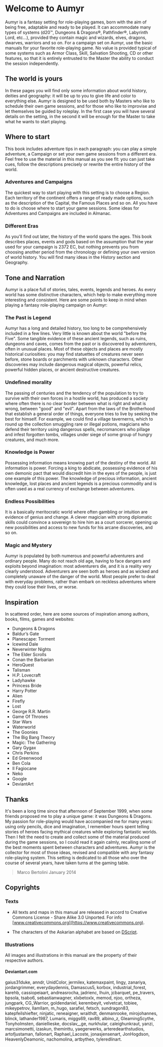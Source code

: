 # Welcome to Aumyr

Aumyr is a fantasy setting for role-playing games, born with the aim of being free, adaptable and ready to be played. It can accommodate many types of systems (d20™, Dungeons & Dragons®, Pathfinder®, Labyrinth Lord, etc...), provided they contain magic and wizards, elves, dragons, dwarves, warriors and so on. For a campaign set on Aumyr, use the basic manuals for your favorite role-playing game. No value is provided typical of some systems such as Armor Class, Skill, Salvation Shooting, CD or other features, so that it is entirely entrusted to the Master the ability to conduct the session independently.

## The world is yours

In these pages you will find only some information about world history, deities and geography: it will be up to you to give life and color to everything else. Aumyr is designed to be used both by Masters who like to schedule their own game sessions, and for those who like to improvise and let themselves be guided by roleplay. In the first case you will have several details on the setting, in the second it will be enough for the Master to take what he wants to start playing.

## Where to start

This book includes adventure tips in each paragraph: you can play a simple adventure, a Campaign or set your own game sessions from a different era. Feel free to use the material in this manual as you see fit: you can just take cues, follow the descriptions precisely or rewrite the entire history of the world.

### Adventures and Campaigns

The quickest way to start playing with this setting is to choose a Region. Each territory of the continent offers a range of ready made options, such as the description of the Capital, the Famous Places and so on. All you have to do is choose where to start your game sessions. Some ideas for Adventures and Campaigns are included in Almanac.

### Different Eras

As you'll find out later, the history of the world spans the ages. This book describes places, events and gods based on the assumption that the year used for your campaign is 2372 EC, but nothing prevents you from choosing another period from the chronology or defining your own version of world history. You will find many ideas in the History section and Geography.

## Tone and Narration

Aumyr is a place full of stories, tales, events, legends and heroes. As every world has some distinctive characters, which help to make everything more interesting and consistent. Here are some points to keep in mind when playing a fantasy role-playing campaign on Aumyr:

### The Past is Legend

Aumyr has a long and detailed history, too long to be comprehensively included in a few lines. Very little is known about the world "before the Five". Some tangible evidence of these ancient legends, such as ruins, dungeons and caves, comes from the past or is discovered by adventurers, often in unusual places. Most of these objects and places are mostly historical curiosities: you may find statuettes of creatures never seen before, stone boards or parchments with unknown characters. Other discoveries may include dangerous magical objects, powerful relics, powerful hidden places, or ancient destructive creatures.

### Undefined morality

The passing of centuries and the tendency of the population to try to survive with their own forces in a hostile world, has produced a society where often there is no clear border between what is right and what is wrong, between "good" and "evil". Apart from the laws of the Brotherhood that establish a general order of things, everyone tries to live by seeking the best for himself. For example, we could find a village tavernerns, which to round up the collection smuggling rare or illegal potions, magicians who defend their territory using dangerous spells, necromancers who pillage and infest forgotten tombs, villages under siege of some group of hungry creatures, and much more.

### Knowledge is Power

Possessing information means knowing part of the destiny of the world. All information is power. Forcing a king to abdicate, possessing evidence of his own demonic pact that would discredit him in the eyes of the people, is just one example of this power. The knowledge of precious information, ancient knowledge, lost places and ancient legends is a precious commodity and is often used as a real currency of exchange between adventurers.

### Endless Possibilities

It is a basically meritocratic world where often gambling or intuition are evidence of genius and change. A clever magician with strong diplomatic skills could convince a sovereign to hire him as a court sorcerer, opening up new possibilities and access to new funds for his arcane discoveries, and so on.

### Magic and Mystery

Aumyr is populated by both numerous and powerful adventurers and ordinary people. Many do not reach old age, having to face dangers and exploits beyond imagination: most adventurers die, and it is a reality very clearly understood. Adventurers are seen both as heroes and as wicked and completely unaware of the danger of the world. Most people prefer to deal with everyday problems, rather than embark on reckless adventures where they could lose their lives, or worse.

## Inspiration

In scattered order, here are some sources of inspiration among authors, books, films, games and websites:

- Dungeons & Dragons
- Baldur’s Gate
- Planescape: Torment
- Icewind Dale
- Neverwinter Nights
- The Elder Scrolls
- Conan the Barbarian
- HeroQuest
- Talisman
- H.P. Lovecraft
- Ladyhawke
- Princess Bride
- Harry Potter
- Alien
- Firefly
- Lost
- George R.R. Martin
- Game Of Thrones
- Star Wars
- Waterworld
- The Goonies
- The Big Bang Theory
- Magic: The Gathering
- Gary Gygax
- Chris Perkins
- Ed Greenwood
- Ben Cola
- Il Fagiocane
- Neko
- Google
- DeviantArt

## Thanks

It's been a long time since that afternoon of September 1999, when some friends proposed me to play a unique game: it was Dungeons & Dragons. My passion for role-playing would have accompanied me for many years: using only pencils, dice and imagination, I remember hours spent telling stories of heroes facing mythical creatures while exploring fantastic worlds. Then I felt the need to create and collect some of the material produced during the game sessions, so I could read it again calmly, recalling some of the best moments spent between characters and adventures. Aumyr is the collector for most of those ideas, revised and compatible with any fantasy role-playing system. This setting is dedicated to all those who over the course of several years, have taken turns at the gaming table.

> Marco Bertolini January 2014

## Copyrights

### Texts

- All texts and maps in this manual are released in accord to Creative Commons License - Share Alike 3.0 Unported. For info [www.creativecommons.org](https://www.creativecommons.org).

- The characters of the Askarian alphabet are based on [DScript](http://www.dscript.ca).

### Illustrations

All images and illustrations in this manual are the property of their respective authors.

#### Deviantart.com

gaius31duke, anndr, UnidColor, jermilex, katemaxpaint, lingy, zanariya, jordangrimmer, everydaydennis, Damascus5, korbox, industrial_forest, karehb, cassiopeiaart, andreasrocha, jadrienc, lhuin, jcbarquet, pe_travers, bpsola, tsabo6, sebastianwagner, xlxbetoxlx, memod, njoo, ortheza, jungpark, CG_Warrior, goldendaniel, kerembeyit, velvetcat, tobiee, mikeypetrov, llamllam, m_hugo, sarafiel, fetsch, sundragon83, katepfeilshiefter, ninjatic, reneaigner, wraithdt, denmanrooke, mirojohannes, blinck, lathander1987, Lumaris, miggs69, rav89, albino_z, GleamingScythe, Tonyholmsten, daniellieske, docslav\_\_ge, nurkhular, caleighunkraut, yanzi, marcsimonetti, izaskun, theminttu, yaegerwerks, arteredearthstudios, artofjustaman, fallonart, Raphael_Lacoste, jonasjensenart, JonHogdson, HeavenlyDeamonic, nachomolina, artbytheo, tyleredlinart.
